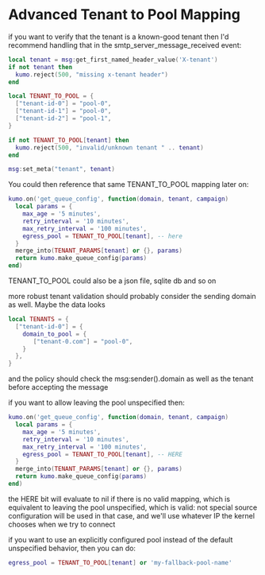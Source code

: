 # Advanced Tenant to Pool Mapping

if you want to verify that the tenant is a known-good tenant then I'd recommend handling that in the smtp_server_message_received event:

```lua
local tenant = msg:get_first_named_header_value('X-tenant')
if not tenant then
  kumo.reject(500, "missing x-tenant header")
end

local TENANT_TO_POOL = {
  ["tenant-id-0"] = "pool-0",
  ["tenant-id-1"] = "pool-0",
  ["tenant-id-2"] = "pool-1",
}

if not TENANT_TO_POOL[tenant] then
  kumo.reject(500, "invalid/unknown tenant " .. tenant)
end

msg:set_meta("tenant", tenant)
```

You could then reference that same TENANT_TO_POOL mapping later on:

```lua
kumo.on('get_queue_config', function(domain, tenant, campaign)
  local params = {
    max_age = '5 minutes',
    retry_interval = '10 minutes',
    max_retry_interval = '100 minutes',
    egress_pool = TENANT_TO_POOL[tenant], -- here
  }
  merge_into(TENANT_PARAMS[tenant] or {}, params)
  return kumo.make_queue_config(params)
end)
```

TENANT_TO_POOL could also be a json file, sqlite db and so on

more robust tenant validation should probably consider the sending domain as well.  Maybe the data looks

```lua
local TENANTS = {
  ["tenant-id-0"] = {
    domain_to_pool = {
       ["tenant-0.com"] = "pool-0",
    }
  },
}
```

and the policy should check the msg:sender().domain as well as the tenant before accepting the message

if you want to allow leaving the pool unspecified then:

```lua
kumo.on('get_queue_config', function(domain, tenant, campaign)
  local params = {
    max_age = '5 minutes',
    retry_interval = '10 minutes',
    max_retry_interval = '100 minutes',
    egress_pool = TENANT_TO_POOL[tenant], -- HERE
  }
  merge_into(TENANT_PARAMS[tenant] or {}, params)
  return kumo.make_queue_config(params)
end)
```

the HERE bit will evaluate to nil if there is no valid mapping, which is equivalent to leaving the pool unspecified, which is valid: not special source configuration will be used in that case, and we'll use whatever IP the kernel chooses when we try to connect

if you want to use an explicitly configured pool instead of the default unspecified behavior, then you can do:

```lua
egress_pool = TENANT_TO_POOL[tenant] or 'my-fallback-pool-name'
```
